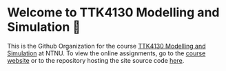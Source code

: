 # Welcome to TTK4130 Modelling and Simulation 👋

This is the Github Organization for the course [TTK4130 Modelling and Simulation](https://www.ntnu.edu/studies/courses/TTK4130#tab=omEmnet) at NTNU. To view the online assignments, go to the [course website](https://ttk4130.github.io) or to the repository hosting the site source code [here](https://github.com/ttk4130/ttk4130.github.io).
<!--

**Here are some ideas to get you started:**

🙋‍♀️ A short introduction - what is your organization all about?
🌈 Contribution guidelines - how can the community get involved?
👩‍💻 Useful resources - where can the community find your docs? Is there anything else the community should know?
🍿 Fun facts - what does your team eat for breakfast?
🧙 Remember, you can do mighty things with the power of [Markdown](https://docs.github.com/github/writing-on-github/getting-started-with-writing-and-formatting-on-github/basic-writing-and-formatting-syntax)
-->
